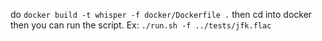 do  ` docker build -t whisper -f docker/Dockerfile . `
then cd into docker
then you can run the script.
Ex:
```./run.sh -f ../tests/jfk.flac```
